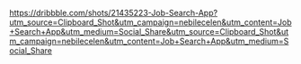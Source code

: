 https://dribbble.com/shots/21435223-Job-Search-App?utm_source=Clipboard_Shot&utm_campaign=nebilecelen&utm_content=Job+Search+App&utm_medium=Social_Share&utm_source=Clipboard_Shot&utm_campaign=nebilecelen&utm_content=Job+Search+App&utm_medium=Social_Share